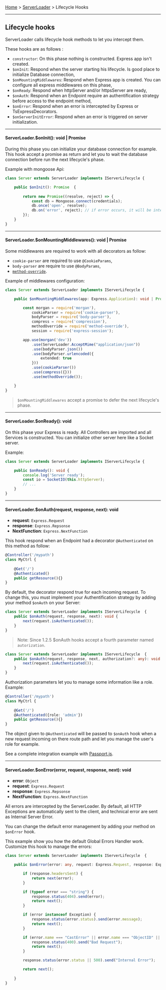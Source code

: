 [Home](https://github.com/Romakita/ts-express-decorators/wiki) > [ServerLoader](https://github.com/Romakita/ts-express-decorators/wiki/Class:-ServerLoader) > Lifecycle Hooks

***

## Lifecycle hooks

ServerLoader calls lifecycle hook methods to let you intercept them.

These hooks are as follows :

* `constructor`: On this phase nothing is constructed. Express app isn't created.
* `$onInit`: Respond when the server starting his lifecycle. Is good place to initialize Database connection,
* `$onMountingMiddlewares`: Respond when Express app is created. You can configure all express middlewares on this phase,
* `$onReady`: Respond when httpServer and/or httpsServer are ready,
* `$onAuth`: Respond when an Endpoint require an authentification strategy before access to the endpoint method,
* `$onError`: Respond when an error is intercepted by Express or TsExpressDecorators.
* `$onServerInitError`: Respond when an error is triggered on server initialization.

***

#### ServerLoader.$onInit(): void | Promise

During this phase you can initialize your database connection for example. This hook accept a promise as return and let you to wait the database connection before run the next lifecycle's phase.

Example with mongoose Api:
```typescript
class Server extends ServerLoader implements IServerLifecycle {

    public $onInit(): Promise  {
        
        return new Promise((resolve, reject) => {
            const db = Mongoose.connect(credentials);
            db.once('open', resolve);
            db.on('error', reject); // if error occurs, it will be intercepted by $onServerInitError
        });
    }
}
```

***

#### ServerLoader.$onMountingMiddlewares(): void | Promise

Some middlewares are required to work with all decorators as follow:

* `cookie-parser` are required to use `@CookieParams`,
* `body-parser` are require to use `@BodyParams`,
* [`method-override`](https://github.com/expressjs/method-override).

Example of middlewares configuration:
```typescript
class Server extends ServerLoader implements IServerLifecycle {

    public $onMountingMiddlewares(app: Express.Application): void | Promise  {

        const morgan = require('morgan'),
            cookieParser = require('cookie-parser'),
            bodyParser = require('body-parser'),
            compress = require('compression'),
            methodOverride = require('method-override'),
            session = require('express-session');

        app.use(morgan('dev'))
            .use(ServerLoader.AcceptMime("application/json"))
            .use(bodyParser.json())
            .use(bodyParser.urlencoded({
                extended: true
            }))
            .use(cookieParser())
            .use(compress({}))
            .use(methodOverride());

    }
}
```
> `$onMountingMiddlewares` accept a promise to defer the next lifecycle's phase.

***

#### ServerLoader.$onReady(): void

On this phase your Express is ready. All Controllers are imported and all Services is constructed.
You can initialize other server here like a Socket server.

Example:
```typescript
class Server extends ServerLoader implements IServerLifecycle {

    public $onReady(): void {
        console.log('Server ready');
        const io = SocketIO(this.httpServer);
        // ...
    }
}
```

***

#### ServerLoader.$onAuth(request, response, next): void
* **request**: `Express.Request`
* **response**: `Express.Repsonse`
* **NextFunction**: `Express.NextFunction`

This hook respond when an Endpoint had a decorator `@Authenticated` on this method as follow:
```typescript
@Controller('/mypath')
class MyCtrl {
   
    @Get('/')
    @Authenticated()
    public getResource(){}
}
```

By default, the decorator respond true for each incoming request. To change this, you must implement your Authentification strategy by adding your method `$onAuth` on your Server:

```typescript
class Server extends ServerLoader implements IServerLifecycle  {
    public $onAuth(request, response, next): void {
        next(request.isAuthenticated());
    }
}
```
> Note: Since 1.2.5 $onAuth hooks accept a fourth parameter named `autorization`.

```typescript
class Server extends ServerLoader implements IServerLifecycle  {
    public $onAuth(request, response, next, authorization?: any): void {
        next(request.isAuthenticated());
    }
}
```
Authorization parameters let you to manage some information like a role. Example:

```typescript
@Controller('/mypath')
class MyCtrl {
   
    @Get('/')
    @Authenticated({role: 'admin'})
    public getResource(){}
}
```
The object given to `@Authenticated` will be passed to `$onAuth` hook when a new request incoming on there route path and let you manage the user's role for example.

See a complete integration example with [Passport.js](https://github.com/Romakita/example-ts-express-decorator/tree/master/example-passport).

***

#### ServerLoader.$onError(error, request, response, next): void
* **error**: `Object`
* **request**: `Express.Request`
* **response**: `Express.Repsonse`
* **NextFunction**: `Express.NextFunction`

All errors are intercepted by the ServerLoader. By default, all 
HTTP Exceptions are automatically sent to the client, and technical error are
sent as Internal Server Error. 

You can change the default error management by adding your method on `$onError` hook.

This example show you how the default Global Errors Handler work. Customize this hook to manage the errors: 
```typescript
class Server extends ServerLoader implements IServerLifecycle  {

    public $onError(error: any, request: Express.Request, response: Express.Response, next: Function): void {

        if (response.headersSent) {
            return next(error);
        }

        if (typeof error === "string") {
            response.status(404).send(error);
            return next();
        }

        if (error instanceof Exception) {
            response.status(error.status).send(error.message);
            return next();
        }

        if (error.name === "CastError" || error.name === "ObjectID" || error.name === "ValidationError") {
            response.status(400).send("Bad Request");
            return next();
        }

        response.status(error.status || 500).send("Internal Error");

        return next();
        
    }
}
```